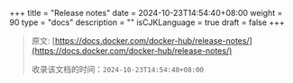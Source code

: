 +++
title = "Release notes"
date = 2024-10-23T14:54:40+08:00
weight = 90
type = "docs"
description = ""
isCJKLanguage = true
draft = false
+++

> 原文: [https://docs.docker.com/docker-hub/release-notes/](https://docs.docker.com/docker-hub/release-notes/)
>
> 收录该文档的时间：`2024-10-23T14:54:40+08:00`

